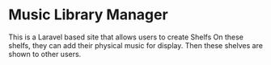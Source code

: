 # Music Library Manager

This is a Laravel based site that allows users to create Shelfs
On these shelfs, they can add their physical music for display.
Then these shelves are shown to other users.
